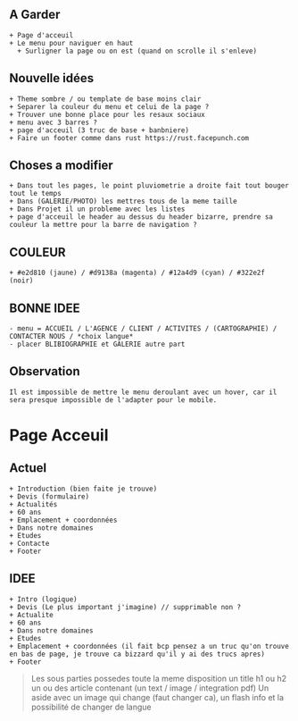 ## A Garder
    + Page d'acceuil
    + Le menu pour naviguer en haut 
      + Surligner la page ou on est (quand on scrolle il s'enleve)

## Nouvelle idées
    + Theme sombre / ou template de base moins clair
    + Separer la couleur du menu et celui de la page ?
    + Trouver une bonne place pour les resaux sociaux
    + menu avec 3 barres ?
    + page d'acceuil (3 truc de base + banbniere)
    + Faire un footer comme dans rust https://rust.facepunch.com

## Choses a modifier
    + Dans tout les pages, le point pluviometrie a droite fait tout bouger tout le temps
    + Dans (GALERIE/PHOTO) les mettres tous de la meme taille
    + Dans Projet il un probleme avec les listes
    + page d'acceuil le header au dessus du header bizarre, prendre sa couleur la mettre pour la barre de navigation ?
     
## COULEUR
    + #e2d810 (jaune) / #d9138a (magenta) / #12a4d9 (cyan) / #322e2f (noir)

## BONNE IDEE
    - menu = ACCUEIL / L'AGENCE / CLIENT / ACTIVITES / (CARTOGRAPHIE) / CONTACTER NOUS / *choix langue*
    - placer BLIBIOGRAPHIE et GALERIE autre part
    
## Observation
    Il est impossible de mettre le menu deroulant avec un hover, car il sera presque impossible de l'adapter pour le mobile.



# Page Acceuil

## Actuel
    + Introduction (bien faite je trouve)
    + Devis (formulaire)
    + Actualités
    + 60 ans
    + Emplacement + coordonnées
    + Dans notre domaines
    + Etudes 
    + Contacte
    + Footer

## IDEE
    + Intro (logique)
    + Devis (Le plus important j'imagine) // supprimable non ?
    + Actualite 
    + 60 ans
    + Dans notre domaines
    + Etudes
    + Emplacement + coordonnées (il fait bcp pensez a un truc qu'on trouve en bas de page, je trouve ca bizzard qu'il y ai des trucs apres)
    + Footer

> Les sous parties possedes toute la meme disposition
> un title h1 ou h2
> un ou des article contenant (un text / image / integration pdf)
> Un aside avec un image qui change (faut changer ca), un flash info et la possibilité de changer de langue

